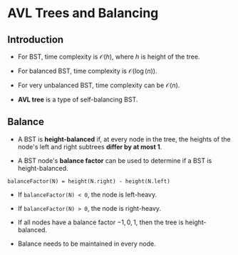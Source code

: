 # AVL Trees and Balancing

## Introduction

- For BST, time complexity is $\mathcal{O}(h)$, where $h$ is height of the tree. 

- For balanced BST, time complexity is $\mathcal{O}(\log(n))$. 

- For very unbalanced BST, time complexity can be $\mathcal{O}(n)$. 

- **AVL tree** is a type of self-balancing BST. 

## Balance 

- A BST is **height-balanced** if, at every node in the tree, the heights of the node's left and right subtrees **differ by at most 1**. 

- A BST node's **balance factor** can be used to determine if a BST is height-balanced. 

`balanceFactor(N) = height(N.right) - height(N.left)`

- If `balanceFactor(N) < 0`, the node is left-heavy.  

- If `balanceFactor(N) > 0`, the node is right-heavy.  

- If all nodes have a balance factor $-1, 0, 1$, then the tree is height-balanced. 

- Balance needs to be maintained in every node. 




